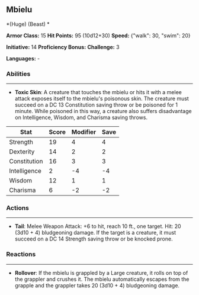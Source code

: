 ## Mbielu
*(Huge) (Beast) *

**Armor Class:** 15
**Hit Points:** 95 (10d12+30)
**Speed:** {"walk": 30, "swim": 20}

**Initiative:** 14
**Proficiency Bonus:**
**Challenge:** 3

**Languages:** -

### Abilities
 --- 
- **Toxic Skin**: A creature that touches the mbielu or hits it with a melee attack exposes itself to the mbielu's poisonous skin. The creature must succeed on a DC 13 Constitution saving throw or be poisoned for 1 minute. While poisoned in this way, a creature also suffers disadvantage on Intelligence, Wisdom, and Charisma saving throws.



| Stat | Score | Modifier | Save |
| ---- | ---- | ---- | ---- |
| Strength | 19 | 4 | 4 |
| Dexterity | 14 | 2 | 2 |
| Constitution | 16 | 3 | 3 |
| Intelligence | 2 | -4 | -4 |
| Wisdom | 12 | 1 | 1 |
| Charisma | 6 | -2 | -2 |

### Actions
 --- 
- **Tail**: Melee Weapon Attack: +6 to hit, reach 10 ft., one target. Hit: 20 (3d10 + 4) bludgeoning damage. If the target is a creature, it must succeed on a DC 14 Strength saving throw or be knocked prone.

### Reactions
 --- 
- **Rollover**: If the mbielu is grappled by a Large creature, it rolls on top of the grappler and crushes it. The mbielu automatically escapes from the grapple and the grappler takes 20 (3d10 + 4) bludgeoning damage.

